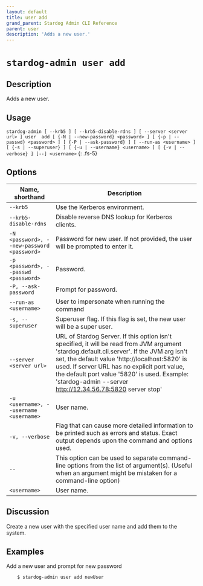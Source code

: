 ```yaml
---
layout: default
title: user add
grand_parent: Stardog Admin CLI Reference
parent: user
description: 'Adds a new user.'
---
```


#  `stardog-admin user add` 
## Description
Adds a new user.<br>
## Usage
`stardog-admin [ --krb5 ] [ --krb5-disable-rdns ] [ --server <server url> ] user  add [ {-N | --new-password} <password> ] [ {-p | --passwd} <password> ] [ {-P | --ask-password} ] [ --run-as <username> ] [ {-s | --superuser} ] [ {-u | --username} <username> ] [ {-v | --verbose} ] [--] <username>`
{: .fs-5}
## Options

Name, shorthand | Description 
---|---
`--krb5` | Use the Kerberos environment.
`--krb5-disable-rdns` | Disable reverse DNS lookup for Kerberos clients.
`-N <password>, --new-password <password>` | Password for new user. If not provided, the user will be prompted to enter it.
`-p <password>, --passwd <password>` | Password.
`-P, --ask-password` | Prompt for password.
`--run-as <username>` | User to impersonate when running the command
`-s, --superuser` | Superuser flag. If this flag is set, the new user will be a super user.
`--server <server url>` | URL of Stardog Server. If this option isn't specified, it will be read from JVM argument 'stardog.default.cli.server'. If the JVM arg isn't set, the default value 'http://localhost:5820' is used. If server URL has no explicit port value, the default port value '5820' is used.  Example: 'stardog-admin --server http://12.34.56.78:5820 server stop' 
`-u <username>, --username <username>` | User name.
`-v, --verbose` | Flag that can cause more detailed information to be printed such as errors and status. Exact output depends upon the command and options used.
`--` | This option can be used to separate command-line options from the list of argument(s). (Useful when an argument might be mistaken for a command-line option)
`<username>` | User name.

## Discussion
Create a new user with the specified user name and add them to the system.

## Examples
Add a new user and prompt for new password
```bash
    $ stardog-admin user add newUser
```

